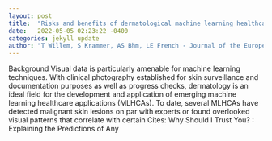```yaml
---
layout: post
title:  "Risks and benefits of dermatological machine learning healthcare applicationsan overview and ethical analysis"
date:   2022-05-05 02:23:22 -0400
categories: jekyll update
author: "T Willem, S Krammer, AS Bhm, LE French - Journal of the European Academy"
---
```

Background Visual data is particularly amenable for machine learning techniques. With clinical photography established for skin surveillance and documentation purposes as well as progress checks, dermatology is an ideal field for the development and application of emerging machine learning healthcare applications (MLHCAs). To date, several MLHCAs have detected malignant skin lesions on par with experts or found overlooked visual patterns that correlate with certain Cites:   Why Should I Trust You? : Explaining the Predictions of Any